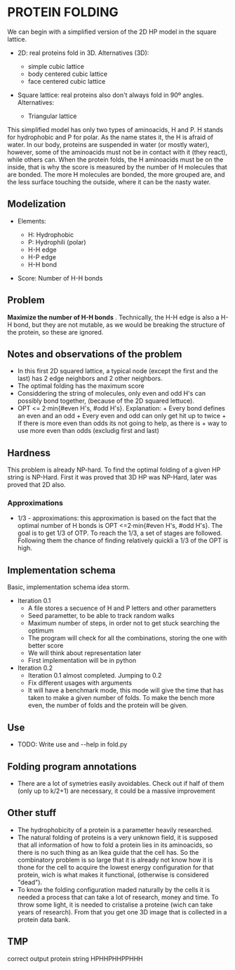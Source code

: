 # PROTEIN FOLDING

We can begin with a simplified version of the 2D HP model in the square lattice.
- 2D: real proteins fold in 3D. Alternatives (3D):
    - simple cubic lattice
    - body centered cubic lattice
    - face centered cubic lattice

- Square lattice: real proteins also don't always fold in 90º angles. Alternatives:
    - Triangular lattice

This simplified model has only two types of aminoacids, H and P. H stands for 
hydrophobic and P for polar. As the name states it, the H is afraid of water. 
In our body, proteins are suspended in water (or mostly water), however, some 
of the aminoacids must not be in contact with it (they react), while others 
can. When the protein folds, the H aminoacids must be on the inside, that is
why the score is measured by the number of H molecules that are bonded. The
more H molecules are bonded, the more grouped are, and the less surface touching
the outside, where it can be the nasty water.


## Modelization
- Elements:
    - H: Hydrophobic
    - P: Hydrophili (polar)
    - H-H edge
    - H-P edge
    - H-H bond

- Score: Number of H-H bonds 


## Problem 
**Maximize the number of H-H bonds** . Technically, the H-H edge is also
a H-H bond, but they are not mutable, as we would be breaking the 
structure of the protein, so these are ignored.


## Notes and observations of the problem
- In this first 2D squared lattice, a typical node (except the first and 
the last) has 2 edge neighbors and 2 other neighbors. 
- The optimal folding has the maximum score
- Considdering the string of molecules, only even and odd H's can possibly
bond together, (because of the 2D squared lettuce).
- OPT <= 2·min{#even H's, #odd H's}. Explanation:
        + Every bond defines an even and an odd 
        + Every even and odd can only get hit up to twice
        + If there is more even than odds its not going to help, as there is 
        + way to use more even than odds (excludig first and last)


## Hardness
This problem is already NP-hard.
To find the optimal folding of a given HP string is NP-Hard. First it was proved
that 3D HP was NP-Hard, later was proved that 2D also.


<!-- We are going to work out the estimate combinatory. To make it easy we won't be speaking
in terms of aminoacids, but in terms of slots of each aminoacid. Each aminoacid has 2
slots, so there are 2·k blanks to fill. In each blank we can put any other bound 
(remember, there are 2·k of them) plus 1, because we can leave a empty bound. Adding up
the previous premises, we have 2·k blanks to fill with 2·k+1 possible fillings. That is
the same as saying (2·k+1)^(2·k). Now let's work out with that number:

   - having a protein string of length k, we consider that all aminoacids could be H,
      that's why whe have the last k, in (2k+1)^(2k)
   
   - One aminoacid can bound at maximum 2 times and at minimmum 0, thats why we have
      the 2 in (2k+1)^(2k)

   - If one aminoacid bounds, it can't be with itself, so the formula needs to be
      adjusted to (2k)^(2k) 
   
   - If one aminoacid bounds two times, it has to be with different aminoacids, the
      formula we have now is (k)^(2k)

   - If a[1] is the aminoacid in position 1, a[1][0] and a[1][1] are their 
      left and right bound space, respectively. Nevertheless this is indferent, so 
      combinatory speaking we don't diferenciate left and right.

   - The bounds are symetrical, so if the aminoacid 4 is chained with the 9th, the 9th
      is also chained to the 4th. Having said that, not all the H can be paired, so we 
      can't get by permutating half of the chain, as we would be able to do otherwise
-->
    


### Approximations 
- 1/3 - approximations: this approximation is based on the fact that the 
optimal number of H bonds is OPT <=2·min{#even H's, #odd H's}. The goal is to 
get 1/3 of OTP. To reach the 1/3, a set of stages are followed. Following them
the chance of finding relatively quickli a 1/3 of the OPT is high.


## Implementation schema
Basic, implementation schema idea storm.
- Iteration 0.1
    + A file stores a secuence of H and P letters and other parametters
    + Seed parametter, to be able to track random walks
    + Maximum number of steps, in order not to get stuck searching the optimum
    + The program will check for all the combinations, storing the one with better score 
    + We will think about representation later
    + First implementation will be in python
- Iteration 0.2
    + Iteration 0.1 almost completed. Jumping to 0.2
    + Fix different usages with arguments
    + It will have a benchmark mode, this mode will give the time that has taken to make
   a given number of folds. To make the bench more even, the number of folds and the protein
   will be given.

## Use
- TODO: Write use and --help in fold.py

## Folding program annotations
- There are a lot of symetries easily avoidables. Check out if half of them 
(only up to k/2+1) are necessary, it could be a massive improvement


## Other stuff

- The hydrophobicity of a protein is a parametter heavily researched.
- The natural folding of proteins is a very unknown field, it is 
supposed that all information of how to fold a protein lies in its
aminoacids, so there is no such thing as an Ikea guide that the cell
has. So the combinatory problem is so large that it is already not 
know how it is thone for the cell to acquire the lowest energy
configuration for that protein, wich is what makes it functional, 
(otherwise is considered "dead").
- To know the folding configuration maded naturally by the cells it is 
needed a process that can take a lot of research, money and time. To
throw some light, it is needed to cristalise a proteine (wich can take
years of research). From that you get one 3D image that is collected in
a protein data bank. 



## TMP
correct output protein string
HPHHPHHPPHHH
